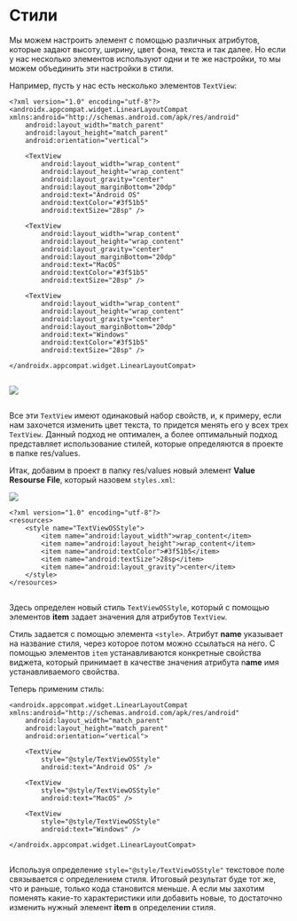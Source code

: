 # Стили

Мы можем настроить элемент с помощью различных атрибутов, которые задают высоту, ширину, цвет фона, текста и так далее. Но если у нас несколько элементов используют одни и те же настройки, то мы можем объединить эти настройки в стили.

Например, пусть у нас есть несколько элементов `TextView`:

```
<?xml version="1.0" encoding="utf-8"?>
<androidx.appcompat.widget.LinearLayoutCompat xmlns:android="http://schemas.android.com/apk/res/android"
    android:layout_width="match_parent"
    android:layout_height="match_parent"
    android:orientation="vertical">

    <TextView
        android:layout_width="wrap_content"
        android:layout_height="wrap_content"
        android:layout_gravity="center"
        android:layout_marginBottom="20dp"
        android:text="Android OS"
        android:textColor="#3f51b5"
        android:textSize="28sp" />

    <TextView
        android:layout_width="wrap_content"
        android:layout_height="wrap_content"
        android:layout_gravity="center"
        android:layout_marginBottom="20dp"
        android:text="MacOS"
        android:textColor="#3f51b5"
        android:textSize="28sp" />

    <TextView
        android:layout_width="wrap_content"
        android:layout_height="wrap_content"
        android:layout_gravity="center"
        android:layout_marginBottom="20dp"
        android:text="Windows"
        android:textColor="#3f51b5"
        android:textSize="28sp" />

</androidx.appcompat.widget.LinearLayoutCompat>
```

![](data:image/gif;base64,R0lGODlhAQABAPABAP///wAAACH5BAEKAAAALAAAAAABAAEAAAICRAEAOw==)![](data:image/gif;base64,R0lGODlhAQABAPABAP///wAAACH5BAEKAAAALAAAAAABAAEAAAICRAEAOw== "Click and drag to move")

![](https://ucarecdn.com/594ae40f-c441-44ed-b9a9-50e44896af7e/)

![](data:image/gif;base64,R0lGODlhAQABAPABAP///wAAACH5BAEKAAAALAAAAAABAAEAAAICRAEAOw== "Click and drag to move")

Все эти `TextView` имеют одинаковый набор свойств, и, к примеру, если нам захочется изменить цвет текста, то придется менять его у всех трех `TextView`. Данный подход не оптимален, а более оптимальный подход представляет использование стилей, которые определяются в проекте в папке res/values.

Итак, добавим в проект в папку res/values новый элемент **Value Resourse File**, который назовем `styles.xml`:

![](https://ucarecdn.com/13955743-39d5-4f3b-9318-f73ccd2c0fca/)![](data:image/gif;base64,R0lGODlhAQABAPABAP///wAAACH5BAEKAAAALAAAAAABAAEAAAICRAEAOw== "Click and drag to move")

```
<?xml version="1.0" encoding="utf-8"?>
<resources>
    <style name="TextViewOSStyle">
        <item name="android:layout_width">wrap_content</item>
        <item name="android:layout_height">wrap_content</item>
        <item name="android:textColor">#3f51b5</item>
        <item name="android:textSize">28sp</item>
        <item name="android:layout_gravity">center</item>
    </style>
</resources>
```

![](data:image/gif;base64,R0lGODlhAQABAPABAP///wAAACH5BAEKAAAALAAAAAABAAEAAAICRAEAOw==)![](data:image/gif;base64,R0lGODlhAQABAPABAP///wAAACH5BAEKAAAALAAAAAABAAEAAAICRAEAOw== "Click and drag to move")

Здесь определен новый стиль `TextViewOSStyle`, который с помощью элементов **item** задает значения для атрибутов `TextView`.

Стиль задается с помощью элемента `<style>`. Атрибут **name** указывает на название стиля, через которое потом можно ссылаться на него. С помощью элементов `item` устанавливаются конкретные свойства виджета, который принимает в качестве значения атрибута n**ame** имя устанавливаемого свойства.

Теперь применим стиль:

```
<androidx.appcompat.widget.LinearLayoutCompat xmlns:android="http://schemas.android.com/apk/res/android"
    android:layout_width="match_parent"
    android:layout_height="match_parent"
    android:orientation="vertical">

    <TextView
        style="@style/TextViewOSStyle"
        android:text="Android OS" />

    <TextView
        style="@style/TextViewOSStyle"
        android:text="MacOS" />

    <TextView
        style="@style/TextViewOSStyle"
        android:text="Windows" />

</androidx.appcompat.widget.LinearLayoutCompat>
```

![](data:image/gif;base64,R0lGODlhAQABAPABAP///wAAACH5BAEKAAAALAAAAAABAAEAAAICRAEAOw==)![](data:image/gif;base64,R0lGODlhAQABAPABAP///wAAACH5BAEKAAAALAAAAAABAAEAAAICRAEAOw== "Click and drag to move")

Используя определение `style="@style/TextViewOSStyle"` текстовое поле связывается с определением стиля. Итоговый результат буде тот же, что и раньше, только кода становится меньше. А если мы захотим поменять какие-то характеристики или добавить новые, то достаточно изменить нужный элемент **item** в определении стиля.
